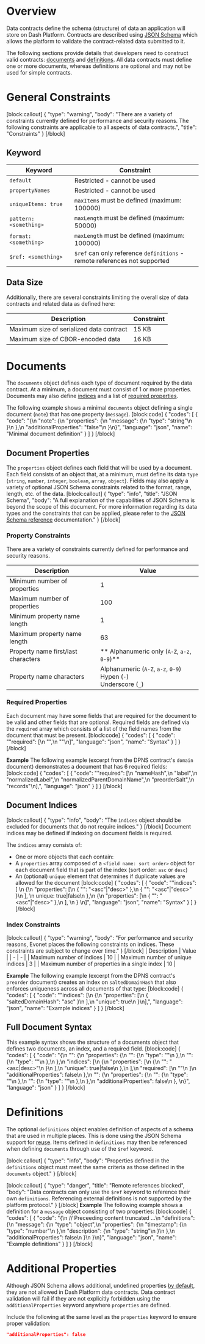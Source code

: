 # Overview

Data contracts define the schema (structure) of data an application will store on Dash Platform. Contracts are described using [JSON Schema](https://json-schema.org/understanding-json-schema/) which allows the platform to validate the contract-related data submitted to it.

The following sections provide details that developers need to construct valid contracts: [documents](#section-documents) and [definitions](#section-definitions). All data contracts must define one or more documents, whereas definitions are optional and may not be used for simple contracts.

# General Constraints
[block:callout]
{
  "type": "warning",
  "body": "There are a variety of constraints currently defined for performance and security reasons. The following constraints are applicable to all aspects of data contracts.",
  "title": "Constraints"
}
[/block]
## Keyword

| Keyword | Constraint |
| - | - |
| `default` | Restricted - cannot be used |
| `propertyNames` | Restricted - cannot be used |
| `uniqueItems: true` | `maxItems` must be defined (maximum: 100000) |
| `pattern: <something>` | `maxLength` must be defined (maximum: 50000) |
| `format: <something>` | `maxLength` must be defined (maximum: 100000) |
| `$ref: <something>` | `$ref` can only reference `definitions` - <br> remote references not supported |

## Data Size
Additionally, there are several constraints limiting the overall size of data contracts and related data as defined here:

| Description | Constraint |
| - | - |
| Maximum size of serialized data contract | 15 KB |
| Maximum size of CBOR-encoded data | 16 KB |

# Documents
The `documents` object defines each type of document required by the data contract. At a minimum, a document must consist of 1 or more properties. Documents may also define [indices](#section-document-indices) and a list of [required properties](#section-required-properties).

The following example shows a minimal `documents` object defining a single document (`note`) that has one property (`message`).
[block:code]
{
  "codes": [
    {
      "code": "{\n  \"note\": {\n    \"properties\": {\n      \"message\": {\n        \"type\": \"string\"\n      }\n    },\n    \"additionalProperties\": \"false\"\n  }\n}",
      "language": "json",
      "name": "Minimal document definition"
    }
  ]
}
[/block]
## Document Properties

The `properties` object defines each field that will be used by a document. Each field consists of an object that, at a minimum, must define its data `type` (`string`, `number`, `integer`, `boolean`, `array`, `object`). Fields may also apply a variety of optional JSON Schema constraints related to the format, range, length, etc. of the data.
[block:callout]
{
  "type": "info",
  "title": "JSON Schema",
  "body": "A full explanation of the capabilities of JSON Schema is beyond the scope of this document. For more information regarding its data types and the constraints that can be applied, please refer to the [JSON Schema reference](https://json-schema.org/understanding-json-schema/reference/index.html) documentation."
}
[/block]
### Property Constraints
There are a variety of constraints currently defined for performance and security reasons. 

| Description | Value |
| - | - |
| Minimum number of properties | 1 |
| Maximum number of properties | 100 |
| Minimum property name length | 1 |
| Maximum property name length | 63 |
| Property name first/last characters | ** Alphanumeric only (`A-Z`, `a-z`, `0-9`)**|
| Property name characters | Alphanumeric (`A-Z`, `a-z`, `0-9`)<br>Hypen (`-`) <br>Underscore (`_`) |

### Required Properties

Each document may have some fields that are required for the document to be valid and other fields that are optional. Required fields are defined via the `required` array which consists of a list of the field names from the document that must be present.
[block:code]
{
  "codes": [
    {
      "code": "\"required\": [\n  \"<field name a>\",\n  \"<field name b>\"\n]",
      "language": "json",
      "name": "Syntax"
    }
  ]
}
[/block]

**Example**
The following example (excerpt from the DPNS contract's `domain` document) demonstrates a document that has 6 required fields:
[block:code]
{
  "codes": [
    {
      "code": "\"required\": [\n  \"nameHash\",\n  \"label\",\n  \"normalizedLabel\",\n  \"normalizedParentDomainName\",\n  \"preorderSalt\",\n  \"records\"\n],",
      "language": "json"
    }
  ]
}
[/block]
## Document Indices
[block:callout]
{
  "type": "info",
  "body": "The `indices` object should be excluded for documents that do not require indices."
}
[/block]
Document indices may be defined if indexing on document fields is required. 

The `indices` array consists of:
 - One or more objects that each contain:
  - A `properties` array composed of a `<field name: sort order>` object for each document field that is part of the index (sort order: `asc` or `desc`)
  - An (optional) `unique` element that determines if duplicate values are allowed for the document
[block:code]
{
  "codes": [
    {
      "code": "\"indices\": [ \n  {\n    \"properties\": [\n      { \"<field name a>\": \"<asc\"|\"desc>\" },\n      { \"<field name b>\": \"<asc\"|\"desc>\" }\n    ], \n    unique: true|false\n  },\n  {\n    \"properties\": [\n      { \"<field name c>\": \"<asc\"|\"desc>\" },\n    ], \n  }    \n]",
      "language": "json",
      "name": "Syntax"
    }
  ]
}
[/block]
### Index Constraints
[block:callout]
{
  "type": "warning",
  "body": "For performance and security reasons, Evonet places the following constraints on indices. These constraints are subject to change over time."
}
[/block]
| Description | Value |
| - | - |
| Maximum number of indices | 10 |
| Maximum number of unique indices | 3 |
| Maximum number of properties in a single index | 10 |

**Example**
The following example (excerpt from the DPNS contract's `preorder` document) creates an index on `saltedDomainHash` that also enforces uniqueness across all documents of that type:
[block:code]
{
  "codes": [
    {
      "code": "\"indices\": [\n  {\n    \"properties\": [\n      { \"saltedDomainHash\": \"asc\" }\n    ],\n    \"unique\": true\n  }\n],",
      "language": "json",
      "name": "Example indices"
    }
  ]
}
[/block]
## Full Document Syntax
This example syntax shows the structure of a documents object that defines two documents, an index, and a required field.
[block:code]
{
  "codes": [
    {
      "code": "{\n  \"<document name a>\": {\n    \"properties\": {\n      \"<field name b>\": {\n        \"type\": \"<field data type>\"\n      },\n      \"<field name c>\": {\n        \"type\": \"<field data type>\"\n      },\n    },\n    \"indices\": [\n      {\n        \"properties\": [\n          {\n            \"<field name c>\": \"<asc|desc>\"\n          }\n        ],\n        \"unique\": true|false\n      },\n    ],\n    \"required\": [\n      \"<field name c>\"\n    ]\n    \"additionalProperties\": false\n  },\n  \"<document name x>\": {\n    \"properties\": {\n      \"<property name y>\": {\n        \"type\": \"<property data type>\"\n      },\n      \"<property name z>\": {\n        \"type\": \"<property data type>\"\n      },\n    },\n    \"additionalProperties\": false\n  },    \n}",
      "language": "json"
    }
  ]
}
[/block]
# Definitions
The optional `definitions` object enables definition of aspects of a schema that are used in multiple places. This is done using the JSON Schema support for [reuse](https://json-schema.org/understanding-json-schema/structuring.html#reuse). Items defined in `definitions` may then be referenced when defining `documents` through use of the `$ref` keyword.

[block:callout]
{
  "type": "info",
  "body": "Properties defined in the `definitions` object must meet the same criteria as those defined in the `documents` object."
}
[/block]

[block:callout]
{
  "type": "danger",
  "title": "Remote references blocked",
  "body": "Data contracts can only use the `$ref` keyword to reference their own `definitions`. Referencing external definitions is not supported by the platform protocol."
}
[/block]
**Example**
The following example shows a definition for a `message` object consisting of two properties:
[block:code]
{
  "codes": [
    {
      "code": "{\n  // Preceeding content truncated ...\n  \"definitions\": {\n    \"message\": {\n      \"type\": \"object\",\n      \"properties\": {\n        \"timestamp\": {\n          \"type\": \"number\"\n        },\n        \"description\": {\n          \"type\": \"string\"\n        }\n      },\n      \"additionalProperties\": false\n    }\n  }\n}",
      "language": "json",
      "name": "Example definitions"
    }
  ]
}
[/block]

# Additional Properties
Although JSON Schema allows additional, undefined properties [by default](https://json-schema.org/understanding-json-schema/reference/object.html?#properties), they are not allowed in Dash Platform data contracts. Data contract validation will fail if they are not explicitly forbidden using the `additionalProperties` keyword anywhere `properties` are defined.

Include the following at the same level as the `properties` keyword to ensure proper validation:
```json
"additionalProperties": false
```